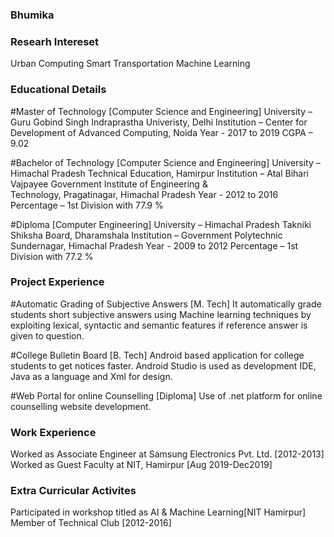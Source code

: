 ### Bhumika

### Researh Intereset
Urban Computing
Smart Transportation 
Machine Learning

### Educational Details


#Master of Technology [Computer Science and Engineering]
University – Guru Gobind Singh Indraprastha Univeristy, Delhi
Institution – Center for Development of Advanced Computing, Noida
Year - 2017 to 2019
CGPA – 9.02

#Bachelor of Technology [Computer Science and Engineering]
University – Himachal Pradesh Technical Education, Hamirpur
Institution – Atal Bihari Vajpayee Government Institute of Engineering &       
                    Technology, Pragatinagar, Himachal Pradesh 
Year - 2012 to 2016
Percentage – 1st Division with 77.9 %  

#Diploma [Computer Engineering]
University – Himachal Pradesh Takniki Shiksha Board, Dharamshala
Institution – Government Polytechnic Sundernagar, Himachal Pradesh 
Year - 2009 to 2012
Percentage – 1st Division with 77.2 %  



### Project Experience

#Automatic Grading of Subjective Answers [M. Tech]
It automatically grade students short subjective answers using Machine learning techniques by exploiting lexical, syntactic and semantic features if reference answer is given to question. 

#College Bulletin Board [B. Tech]
Android based application for college students to get notices faster. Android Studio is used as development IDE, Java as a language and Xml for design.

#Web Portal for online Counselling [Diploma]
Use of .net platform for online counselling website development.

### Work Experience
Worked as Associate Engineer at Samsung Electronics Pvt. Ltd. [2012-2013]
Worked as Guest Faculty at NIT, Hamirpur [Aug 2019-Dec2019]

### Extra Curricular Activites
Participated in workshop titled as AI & Machine Learning[NIT Hamirpur]
Member of Technical Club [2012-2016]




